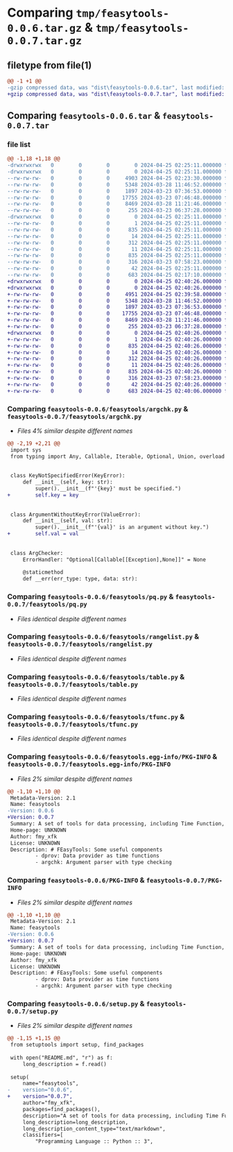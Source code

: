 # Comparing `tmp/feasytools-0.0.6.tar.gz` & `tmp/feasytools-0.0.7.tar.gz`

## filetype from file(1)

```diff
@@ -1 +1 @@
-gzip compressed data, was "dist\feasytools-0.0.6.tar", last modified: Thu Apr 25 02:25:11 2024, max compression
+gzip compressed data, was "dist\feasytools-0.0.7.tar", last modified: Thu Apr 25 02:40:26 2024, max compression
```

## Comparing `feasytools-0.0.6.tar` & `feasytools-0.0.7.tar`

### file list

```diff
@@ -1,18 +1,18 @@
-drwxrwxrwx   0        0        0        0 2024-04-25 02:25:11.000000 feasytools-0.0.6/
-drwxrwxrwx   0        0        0        0 2024-04-25 02:25:11.000000 feasytools-0.0.6/feasytools/
--rw-rw-rw-   0        0        0     4903 2024-04-25 02:23:30.000000 feasytools-0.0.6/feasytools/argchk.py
--rw-rw-rw-   0        0        0     5348 2024-03-28 11:46:52.000000 feasytools-0.0.6/feasytools/pq.py
--rw-rw-rw-   0        0        0     1897 2024-03-23 07:36:53.000000 feasytools-0.0.6/feasytools/rangelist.py
--rw-rw-rw-   0        0        0    17755 2024-03-23 07:46:48.000000 feasytools-0.0.6/feasytools/table.py
--rw-rw-rw-   0        0        0     8469 2024-03-28 11:21:46.000000 feasytools-0.0.6/feasytools/tfunc.py
--rw-rw-rw-   0        0        0      255 2024-03-23 06:37:28.000000 feasytools-0.0.6/feasytools/__init__.py
-drwxrwxrwx   0        0        0        0 2024-04-25 02:25:11.000000 feasytools-0.0.6/feasytools.egg-info/
--rw-rw-rw-   0        0        0        1 2024-04-25 02:25:11.000000 feasytools-0.0.6/feasytools.egg-info/dependency_links.txt
--rw-rw-rw-   0        0        0      835 2024-04-25 02:25:11.000000 feasytools-0.0.6/feasytools.egg-info/PKG-INFO
--rw-rw-rw-   0        0        0       14 2024-04-25 02:25:11.000000 feasytools-0.0.6/feasytools.egg-info/requires.txt
--rw-rw-rw-   0        0        0      312 2024-04-25 02:25:11.000000 feasytools-0.0.6/feasytools.egg-info/SOURCES.txt
--rw-rw-rw-   0        0        0       11 2024-04-25 02:25:11.000000 feasytools-0.0.6/feasytools.egg-info/top_level.txt
--rw-rw-rw-   0        0        0      835 2024-04-25 02:25:11.000000 feasytools-0.0.6/PKG-INFO
--rw-rw-rw-   0        0        0      316 2024-03-23 07:58:23.000000 feasytools-0.0.6/README.md
--rw-rw-rw-   0        0        0       42 2024-04-25 02:25:11.000000 feasytools-0.0.6/setup.cfg
--rw-rw-rw-   0        0        0      683 2024-04-25 02:17:10.000000 feasytools-0.0.6/setup.py
+drwxrwxrwx   0        0        0        0 2024-04-25 02:40:26.000000 feasytools-0.0.7/
+drwxrwxrwx   0        0        0        0 2024-04-25 02:40:26.000000 feasytools-0.0.7/feasytools/
+-rw-rw-rw-   0        0        0     4951 2024-04-25 02:39:58.000000 feasytools-0.0.7/feasytools/argchk.py
+-rw-rw-rw-   0        0        0     5348 2024-03-28 11:46:52.000000 feasytools-0.0.7/feasytools/pq.py
+-rw-rw-rw-   0        0        0     1897 2024-03-23 07:36:53.000000 feasytools-0.0.7/feasytools/rangelist.py
+-rw-rw-rw-   0        0        0    17755 2024-03-23 07:46:48.000000 feasytools-0.0.7/feasytools/table.py
+-rw-rw-rw-   0        0        0     8469 2024-03-28 11:21:46.000000 feasytools-0.0.7/feasytools/tfunc.py
+-rw-rw-rw-   0        0        0      255 2024-03-23 06:37:28.000000 feasytools-0.0.7/feasytools/__init__.py
+drwxrwxrwx   0        0        0        0 2024-04-25 02:40:26.000000 feasytools-0.0.7/feasytools.egg-info/
+-rw-rw-rw-   0        0        0        1 2024-04-25 02:40:26.000000 feasytools-0.0.7/feasytools.egg-info/dependency_links.txt
+-rw-rw-rw-   0        0        0      835 2024-04-25 02:40:26.000000 feasytools-0.0.7/feasytools.egg-info/PKG-INFO
+-rw-rw-rw-   0        0        0       14 2024-04-25 02:40:26.000000 feasytools-0.0.7/feasytools.egg-info/requires.txt
+-rw-rw-rw-   0        0        0      312 2024-04-25 02:40:26.000000 feasytools-0.0.7/feasytools.egg-info/SOURCES.txt
+-rw-rw-rw-   0        0        0       11 2024-04-25 02:40:26.000000 feasytools-0.0.7/feasytools.egg-info/top_level.txt
+-rw-rw-rw-   0        0        0      835 2024-04-25 02:40:26.000000 feasytools-0.0.7/PKG-INFO
+-rw-rw-rw-   0        0        0      316 2024-03-23 07:58:23.000000 feasytools-0.0.7/README.md
+-rw-rw-rw-   0        0        0       42 2024-04-25 02:40:26.000000 feasytools-0.0.7/setup.cfg
+-rw-rw-rw-   0        0        0      683 2024-04-25 02:40:06.000000 feasytools-0.0.7/setup.py
```

### Comparing `feasytools-0.0.6/feasytools/argchk.py` & `feasytools-0.0.7/feasytools/argchk.py`

 * *Files 4% similar despite different names*

```diff
@@ -2,19 +2,21 @@
 import sys
 from typing import Any, Callable, Iterable, Optional, Union, overload
 
 
 class KeyNotSpecifiedError(KeyError):
     def __init__(self, key: str):
         super().__init__(f"'{key}' must be specified.")
+        self.key = key
 
 
 class ArgumentWithoutKeyError(ValueError):
     def __init__(self, val: str):
         super().__init__(f"'{val}' is an argument without key.")
+        self.val = val
 
 
 class ArgChecker:
     ErrorHandler: "Optional[Callable[[Exception],None]]" = None
 
     @staticmethod
     def __err(err_type: type, data: str):
```

### Comparing `feasytools-0.0.6/feasytools/pq.py` & `feasytools-0.0.7/feasytools/pq.py`

 * *Files identical despite different names*

### Comparing `feasytools-0.0.6/feasytools/rangelist.py` & `feasytools-0.0.7/feasytools/rangelist.py`

 * *Files identical despite different names*

### Comparing `feasytools-0.0.6/feasytools/table.py` & `feasytools-0.0.7/feasytools/table.py`

 * *Files identical despite different names*

### Comparing `feasytools-0.0.6/feasytools/tfunc.py` & `feasytools-0.0.7/feasytools/tfunc.py`

 * *Files identical despite different names*

### Comparing `feasytools-0.0.6/feasytools.egg-info/PKG-INFO` & `feasytools-0.0.7/feasytools.egg-info/PKG-INFO`

 * *Files 2% similar despite different names*

```diff
@@ -1,10 +1,10 @@
 Metadata-Version: 2.1
 Name: feasytools
-Version: 0.0.6
+Version: 0.0.7
 Summary: A set of tools for data processing, including Time Function, Table, Priority Queue, Range List, etc.
 Home-page: UNKNOWN
 Author: fmy_xfk
 License: UNKNOWN
 Description: # FEasyTools: Some useful components
         - dprov: Data provider as time functions
         - argchk: Argument parser with type checking
```

### Comparing `feasytools-0.0.6/PKG-INFO` & `feasytools-0.0.7/PKG-INFO`

 * *Files 2% similar despite different names*

```diff
@@ -1,10 +1,10 @@
 Metadata-Version: 2.1
 Name: feasytools
-Version: 0.0.6
+Version: 0.0.7
 Summary: A set of tools for data processing, including Time Function, Table, Priority Queue, Range List, etc.
 Home-page: UNKNOWN
 Author: fmy_xfk
 License: UNKNOWN
 Description: # FEasyTools: Some useful components
         - dprov: Data provider as time functions
         - argchk: Argument parser with type checking
```

### Comparing `feasytools-0.0.6/setup.py` & `feasytools-0.0.7/setup.py`

 * *Files 2% similar despite different names*

```diff
@@ -1,15 +1,15 @@
 from setuptools import setup, find_packages
 
 with open("README.md", "r") as f:
     long_description = f.read()
 
 setup(
     name="feasytools",
-    version="0.0.6",
+    version="0.0.7",
     author="fmy_xfk",
     packages=find_packages(),
     description="A set of tools for data processing, including Time Function, Table, Priority Queue, Range List, etc.",
     long_description=long_description,
     long_description_content_type="text/markdown",
     classifiers=[
         "Programming Language :: Python :: 3",
```

